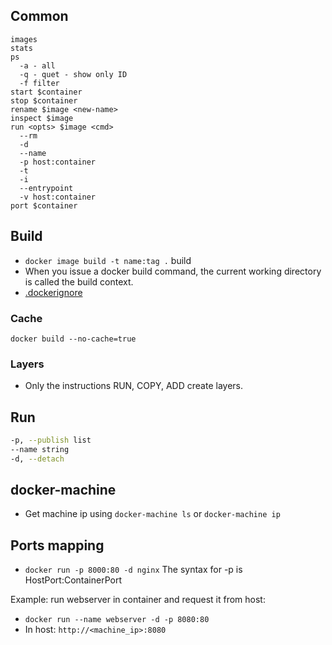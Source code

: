 ## Common

```
images
stats
ps 
  -a - all
  -q - quet - show only ID
  -f filter
start $container
stop $container
rename $image <new-name> 
inspect $image
run <opts> $image <cmd>
  --rm
  -d
  --name
  -p host:container
  -t
  -i
  --entrypoint
  -v host:container
port $container

```

## Build

- `docker image build -t name:tag .` build
- When you issue a docker build command, the current working directory is called the build context.
- [.dockerignore](https://docs.docker.com/engine/reference/builder/#dockerignore-file)

### Cache

`docker build --no-cache=true`


### Layers

- Only the instructions RUN, COPY, ADD create layers.

## Run

```sh
-p, --publish list
--name string
-d, --detach
```


## docker-machine

- Get machine ip using `docker-machine ls` or `docker-machine ip`


## Ports mapping

- `docker run -p 8000:80 -d nginx` The syntax for -p is HostPort:ContainerPort

Example: run webserver in container and request it from host:

- `docker run --name webserver -d -p 8080:80`
- In host: `http://<machine_ip>:8080`
